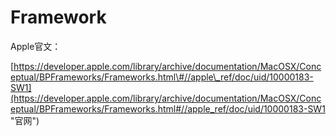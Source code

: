 # Framework

Apple官文：

[https://developer.apple.com/library/archive/documentation/MacOSX/Conceptual/BPFrameworks/Frameworks.html\#//apple\_ref/doc/uid/10000183-SW1](https://developer.apple.com/library/archive/documentation/MacOSX/Conceptual/BPFrameworks/Frameworks.html#//apple_ref/doc/uid/10000183-SW1 "官网")

